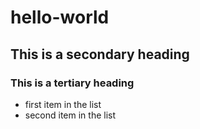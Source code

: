 hello-world
===========
## This is a secondary heading
### This is a tertiary heading
* first item in the list
* second item in the list
